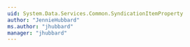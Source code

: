 ```yaml
---
uid: System.Data.Services.Common.SyndicationItemProperty
author: "JennieHubbard"
ms.author: "jhubbard"
manager: "jhubbard"
---
```

